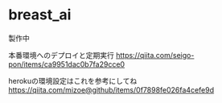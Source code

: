 # breast_ai

製作中

本番環境へのデプロイと定期実行
https://qiita.com/seigo-pon/items/ca9951dac0b7fa29cce0

herokuの環境設定はこれを参考にしてね
https://qiita.com/mizoe@github/items/0f7898fe026fa4cefe9d
